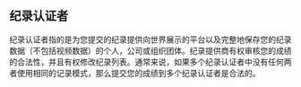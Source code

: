 ## 纪录认证者

纪录认证者指的是为您提交的纪录提供向世界展示的平台以及完整地保存您的纪录数据（不包括视频数据）的个人，公司或组织团体。纪录提供商有权审核您的成绩的合法性，并且有权修改纪录列表。通常来说，如果多个纪录认证者中没有任何两者使用相同的记录模式，那么提交您的成绩到多个纪录认证者是合法的。
